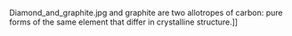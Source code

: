 Diamond_and_graphite.jpg and graphite are two allotropes of carbon: pure forms of the same element that differ in crystalline structure.]]
